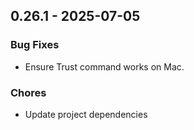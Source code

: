 ## 0.26.1 - 2025-07-05

### Bug Fixes

* Ensure Trust command works on Mac.

### Chores

* Update project dependencies

